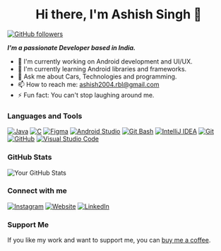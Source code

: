<h1 align = "center">  Hi there, I'm Ashish Singh 👋 </h1>

[![GitHub followers](https://img.shields.io/github/followers/Ashish-9455187250?style=social)](https://github.com/)

 ***I'm a passionate Developer based in India.***

- 🔭 I'm currently working on Android development and UI/UX.
- 🌱 I'm currently learning Android libraries and frameworks.
- 💬 Ask me about Cars, Technologies and programming.
- 📫 How to reach me: ashish2004.rbl@gmail.com
- ⚡ Fun fact: You can't stop laughing around me.

### Languages and Tools

[![Java](https://img.shields.io/badge/-Java-007396?style=for-the-badge&logo=java&logoColor=white)](https://www.java.com/)
[![C](https://img.shields.io/badge/-C-00599C?style=for-the-badge&logo=c&logoColor=white)](https://en.wikipedia.org/wiki/C_(programming_language))
[![Figma](https://img.shields.io/badge/-Figma-F24E1E?style=for-the-badge&logo=figma&logoColor=white)](https://www.figma.com/)
[![Android Studio](https://img.shields.io/badge/-Android%20Studio-3DDC84?style=for-the-badge&logo=android-studio&logoColor=white)](https://developer.android.com/studio)
[![Git Bash](https://img.shields.io/badge/-Git%20Bash-4EAA25?style=for-the-badge&logo=git&logoColor=white)](https://gitforwindows.org/)
[![IntelliJ IDEA](https://img.shields.io/badge/-IntelliJ%20IDEA-000000?style=for-the-badge&logo=intellij-idea&logoColor=white)](https://www.jetbrains.com/idea/)
[![Git](https://img.shields.io/badge/-Git-F05032?style=for-the-badge&logo=git&logoColor=white)](https://git-scm.com/)
[![GitHub](https://img.shields.io/badge/-GitHub-181717?style=flat&logo=github)](https://github.com/)
[![Visual Studio Code](https://img.shields.io/badge/-Visual%20Studio%20Code-007ACC?style=flat&logo=visual-studio-code&logoColor=white)](https://code.visualstudio.com/)

### GitHub Stats

![Your GitHub Stats](https://github-readme-stats.vercel.app/api?username=Ashish-9455187250&show_icons=true&count_private=true)

### Connect with me
[![Instagram](https://img.shields.io/badge/Instagram-singh_ashish_3003-orange?style=flat&logo=instagram)](https://www.instagram.com/singh_ashish_3003/)
[![Website](https://img.shields.io/badge/-Website-4285F4?style=flat&logo=google-chrome&logoColor=white)](https://https://ashishsingh3003.wixsite.com/myportfolio)
[![LinkedIn](https://img.shields.io/badge/-LinkedIn-0077B5?style=flat&logo=linkedin&logoColor=white)](https://www.linkedin.com/in/linkedin.com/in/ashish-singh-475439226/)


### Support Me

If you like my work and want to support me, you can [buy me a coffee](https://www.buymeacoffee.com/your-username).

<!-- Optional: Add more sections as needed (e.g., Projects, Recent Blog Posts, etc.) -->
